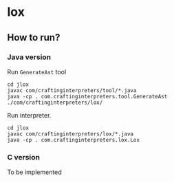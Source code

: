 # lox

## How to run?
### Java version
Run `GenerateAst` tool
```
cd jlox
javac com/craftinginterpreters/tool/*.java
java -cp . com.craftinginterpreters.tool.GenerateAst ./com/craftinginterpreters/lox/
```

Run interpreter.
```
cd jlox
javac com/craftinginterpreters/lox/*.java
java -cp . com.craftinginterpreters.lox.Lox
```

### C version
To be implemented